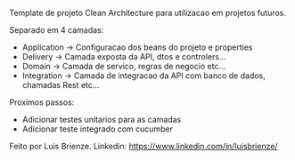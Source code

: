 Template de projeto Clean Architecture para utilizacao em projetos futuros.

Separado em 4 camadas:
   *  Application -> Configuracao dos beans do projeto e properties
   *  Delivery -> Camada exposta da API, dtos e controlers...
   *  Domain -> Camada de servico, regras de negocio etc...
   *  Integration -> Camada de integracao da API com banco de dados, chamadas Rest etc...
  
Proximos passos:

*  Adicionar testes unitarios para as camadas
*  Adicionar teste integrado com cucumber

Feito por Luis Brienze. 
Linkedin: https://www.linkedin.com/in/luisbrienze/

